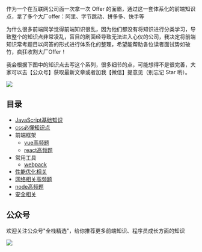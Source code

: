 
作为一个在互联网公司面一次拿一次 Offer 的面霸，通过这一套体系化的前端知识点，拿了多个大厂offer：阿里、字节跳动、拼多多、快手等

为什么很多前端同学觉得前端知识很乱，因为他们都没有将知识进行分类学习，导致整个的知识点非常凌乱，盲目的刷面经导致无法进入心仪的公司，我决定将前端知识常考题目以问答的形式进行体系化的整理，希望能帮助各位读者面试势如破竹，疯狂收割大厂Offer！

我会根据下图中的知识点去写这个系列，很多细节的点，可能想得不是很完善，大家可以去【公众号】获取最新文章或者加我【微信】提意见（别忘记 Star 哟）。

![](https://tosv.byted.org/obj/eden-internal/dhozeh7vhpebvog/fe-tech.png)

## 目录

* [JavaScript基础知识](./requestion/js.md)
* [css必懂知识点](./requestion/css.md)
* 前端框架
    * [vue高频题](./requestion/vue.md)
    * [react高频题](./requestion/react.md)
* 常用工具
    * [webpack](./requestion/webpack.md)
* [性能优化相关](./requestion/performance.md)
* [网络相关高频题](./requestion/network.md)
* [node高频题](./requestion/node.md)
* [安全相关](./requestion/safe.md)


## 公众号

欢迎关注公众号"全栈精选"，给你推荐更多前端知识、程序员成长方面的知识

![](./image/qcode.png)

